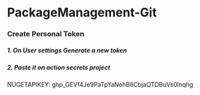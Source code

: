 # PackageManagement-Git



### Create Personal Token
##### 1. On User settings Generate a new token
##### 2. Paste it on action secrets project
NUGETAPIKEY: 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

